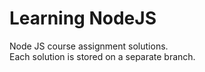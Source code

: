 # Learning NodeJS

Node JS course assignment solutions.  
Each solution is stored on a separate branch.  